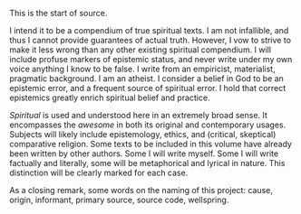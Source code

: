 
This is the start of source. 

I intend it to be a compendium of true spiritual texts. I am not infallible, and thus I cannot provide guarantees of actual truth. However, I vow to strive to make it less wrong than any other existing spiritual compendium. I will include profuse markers of epistemic status, and never write under my own voice anything I know to be false. I write from an empiricist, materialist, pragmatic background. I am an atheist. I consider a belief in God to be an epistemic error, and a frequent source of spiritual error. I hold that correct epistemics greatly enrich spiritual belief and practice.

*Spiritual* is used and understood here in an extremely broad sense. It encompasses the *awesome* in both its original and contemporary usages. Subjects will likely include epistemology, ethics, and (critical, skeptical) comparative religion. Some texts to be included in this volume have already been written by other authors. Some I will write myself. Some I will write factually and literally, some will be metaphorical and lyrical in nature. This distinction will be clearly marked for each case.

As a closing remark, some words on the naming of this project: cause, origin, informant, primary source, source code, wellspring.

